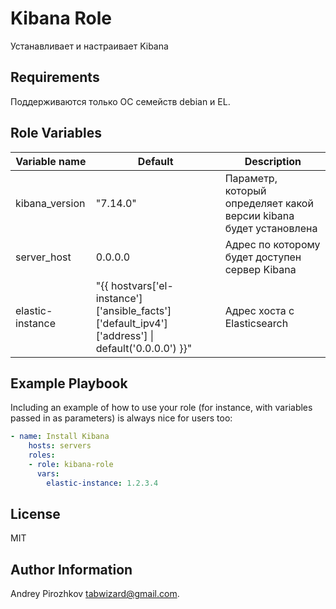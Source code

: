 Kibana Role
=========

Устанавливает и настраивает Kibana

Requirements
------------

Поддерживаются только ОС семейств debian и EL.

Role Variables
--------------

|   Variable name   |   Default   |   Description                                                      |
|-------------------|-------------|--------------------------------------------------------------------|
| kibana_version    | "7.14.0"    | Параметр, который определяет какой версии kibana будет установлена |
| server_host       | 0.0.0.0     | Адрес по которому будет доступен сервер Kibana                     |
| elastic-instance  | "{{ hostvars['el-instance']['ansible_facts']['default_ipv4']['address'] \| default('0.0.0.0') }}" | Адрес хоста с Elasticsearch                                        |

Example Playbook
----------------

Including an example of how to use your role (for instance, with variables passed in as parameters) is always nice for users too:

```yaml
- name: Install Kibana
    hosts: servers
    roles:
    - role: kibana-role
      vars:
        elastic-instance: 1.2.3.4

```

License
-------

MIT

Author Information
------------------

Andrey Pirozhkov tabwizard@gmail.com.
